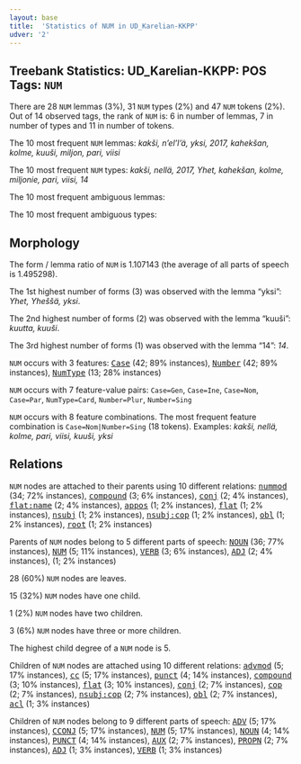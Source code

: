 ```yaml
---
layout: base
title:  'Statistics of NUM in UD_Karelian-KKPP'
udver: '2'
---
```


## Treebank Statistics: UD_Karelian-KKPP: POS Tags: `NUM`

There are 28 `NUM` lemmas (3%), 31 `NUM` types (2%) and 47 `NUM` tokens (2%).
Out of 14 observed tags, the rank of `NUM` is: 6 in number of lemmas, 7 in number of types and 11 in number of tokens.

The 10 most frequent `NUM` lemmas: <em>kakši, n’el’l’ä, yksi, 2017, kahekšan, kolme, kuuši, miljon, pari, viisi</em>

The 10 most frequent `NUM` types:  <em>kakši, nellä, 2017, Yhet, kahekšan, kolme, miljonie, pari, viisi, 14</em>

The 10 most frequent ambiguous lemmas: 

The 10 most frequent ambiguous types:  



## Morphology

The form / lemma ratio of `NUM` is 1.107143 (the average of all parts of speech is 1.495298).

The 1st highest number of forms (3) was observed with the lemma “yksi”: <em>Yhet, Yheššä, yksi</em>.

The 2nd highest number of forms (2) was observed with the lemma “kuuši”: <em>kuutta, kuuši</em>.

The 3rd highest number of forms (1) was observed with the lemma “14”: <em>14</em>.

`NUM` occurs with 3 features: <tt><a href="krl_kkpp-feat-Case.html">Case</a></tt> (42; 89% instances), <tt><a href="krl_kkpp-feat-Number.html">Number</a></tt> (42; 89% instances), <tt><a href="krl_kkpp-feat-NumType.html">NumType</a></tt> (13; 28% instances)

`NUM` occurs with 7 feature-value pairs: `Case=Gen`, `Case=Ine`, `Case=Nom`, `Case=Par`, `NumType=Card`, `Number=Plur`, `Number=Sing`

`NUM` occurs with 8 feature combinations.
The most frequent feature combination is `Case=Nom|Number=Sing` (18 tokens).
Examples: <em>kakši, nellä, kolme, pari, viisi, kuuši, yksi</em>


## Relations

`NUM` nodes are attached to their parents using 10 different relations: <tt><a href="krl_kkpp-dep-nummod.html">nummod</a></tt> (34; 72% instances), <tt><a href="krl_kkpp-dep-compound.html">compound</a></tt> (3; 6% instances), <tt><a href="krl_kkpp-dep-conj.html">conj</a></tt> (2; 4% instances), <tt><a href="krl_kkpp-dep-flat-name.html">flat:name</a></tt> (2; 4% instances), <tt><a href="krl_kkpp-dep-appos.html">appos</a></tt> (1; 2% instances), <tt><a href="krl_kkpp-dep-flat.html">flat</a></tt> (1; 2% instances), <tt><a href="krl_kkpp-dep-nsubj.html">nsubj</a></tt> (1; 2% instances), <tt><a href="krl_kkpp-dep-nsubj-cop.html">nsubj:cop</a></tt> (1; 2% instances), <tt><a href="krl_kkpp-dep-obl.html">obl</a></tt> (1; 2% instances), <tt><a href="krl_kkpp-dep-root.html">root</a></tt> (1; 2% instances)

Parents of `NUM` nodes belong to 5 different parts of speech: <tt><a href="krl_kkpp-pos-NOUN.html">NOUN</a></tt> (36; 77% instances), <tt><a href="krl_kkpp-pos-NUM.html">NUM</a></tt> (5; 11% instances), <tt><a href="krl_kkpp-pos-VERB.html">VERB</a></tt> (3; 6% instances), <tt><a href="krl_kkpp-pos-ADJ.html">ADJ</a></tt> (2; 4% instances),  (1; 2% instances)

28 (60%) `NUM` nodes are leaves.

15 (32%) `NUM` nodes have one child.

1 (2%) `NUM` nodes have two children.

3 (6%) `NUM` nodes have three or more children.

The highest child degree of a `NUM` node is 5.

Children of `NUM` nodes are attached using 10 different relations: <tt><a href="krl_kkpp-dep-advmod.html">advmod</a></tt> (5; 17% instances), <tt><a href="krl_kkpp-dep-cc.html">cc</a></tt> (5; 17% instances), <tt><a href="krl_kkpp-dep-punct.html">punct</a></tt> (4; 14% instances), <tt><a href="krl_kkpp-dep-compound.html">compound</a></tt> (3; 10% instances), <tt><a href="krl_kkpp-dep-flat.html">flat</a></tt> (3; 10% instances), <tt><a href="krl_kkpp-dep-conj.html">conj</a></tt> (2; 7% instances), <tt><a href="krl_kkpp-dep-cop.html">cop</a></tt> (2; 7% instances), <tt><a href="krl_kkpp-dep-nsubj-cop.html">nsubj:cop</a></tt> (2; 7% instances), <tt><a href="krl_kkpp-dep-obl.html">obl</a></tt> (2; 7% instances), <tt><a href="krl_kkpp-dep-acl.html">acl</a></tt> (1; 3% instances)

Children of `NUM` nodes belong to 9 different parts of speech: <tt><a href="krl_kkpp-pos-ADV.html">ADV</a></tt> (5; 17% instances), <tt><a href="krl_kkpp-pos-CCONJ.html">CCONJ</a></tt> (5; 17% instances), <tt><a href="krl_kkpp-pos-NUM.html">NUM</a></tt> (5; 17% instances), <tt><a href="krl_kkpp-pos-NOUN.html">NOUN</a></tt> (4; 14% instances), <tt><a href="krl_kkpp-pos-PUNCT.html">PUNCT</a></tt> (4; 14% instances), <tt><a href="krl_kkpp-pos-AUX.html">AUX</a></tt> (2; 7% instances), <tt><a href="krl_kkpp-pos-PROPN.html">PROPN</a></tt> (2; 7% instances), <tt><a href="krl_kkpp-pos-ADJ.html">ADJ</a></tt> (1; 3% instances), <tt><a href="krl_kkpp-pos-VERB.html">VERB</a></tt> (1; 3% instances)

